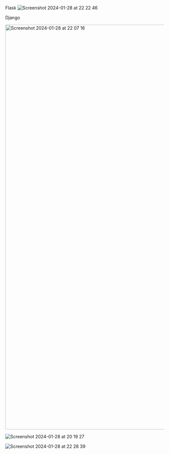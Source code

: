 Flask
![Screenshot 2024-01-28 at 22 22 46](https://github.com/Seou0912/Mento_Study/assets/151927766/19d3d8ce-34cc-43c2-9d5b-a9297ff28a27)

Django

<img width="1281" alt="Screenshot 2024-01-28 at 22 07 16" src="https://github.com/Seou0912/Mento_Study/assets/151927766/ba226dfd-ce42-49ca-aca8-0ab8c0a4ce53">

![Screenshot 2024-01-28 at 20 19 27](https://github.com/Seou0912/Mento_Study/assets/151927766/c8a4f69e-ca4d-405e-8c04-76f6d93a8191)

![Screenshot 2024-01-28 at 22 28 39](https://github.com/Seou0912/Mento_Study/assets/151927766/dd486c2c-97f7-4d23-bd27-b8136fad21ff)
